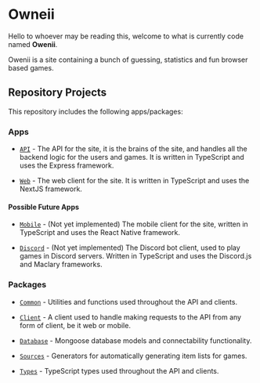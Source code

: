 # Owneii

Hello to whoever may be reading this, welcome to what is currently code named **Owenii**.

Owenii is a site containing a bunch of guessing, statistics and fun browser based games.

## Repository Projects

This repository includes the following apps/packages:

### Apps

- [`API`](apps/api) - The API for the site, it is the brains of the site, and handles all the backend logic for the users and games. It is written in TypeScript and uses the Express framework.

- [`Web`](apps/web) - The web client for the site. It is written in TypeScript and uses the NextJS framework.

#### Possible Future Apps

- [`Mobile`](apps/mobile) - (Not yet implemented) The mobile client for the site, written in TypeScript and uses the React Native framework.

- [`Discord`](apps/discord) - (Not yet implemented) The Discord bot client, used to play games in Discord servers. Written in TypeScript and uses the Discord.js and Maclary frameworks.

### Packages

- [`Common`](packages/common) - Utilities and functions used throughout the API and clients.

- [`Client`](packages/client) - A client used to handle making requests to the API from any form of client, be it web or mobile.

- [`Database`](packages/database) - Mongoose database models and connectability functionality.

- [`Sources`](packages/sources) - Generators for automatically generating item lists for games.

- [`Types`](packages/types) - TypeScript types used throughout the API and clients.
